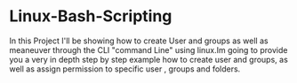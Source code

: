 # Linux-Bash-Scripting
In this Project I'll be showing how to create User and groups as well as meaneuver through the CLI "command Line" using linux.Im going to provide you a very in depth  step by step example how to create user and groups, as well as assign permission to specific user , groups and folders. 
